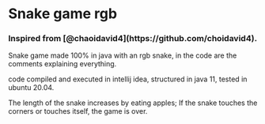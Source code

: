 
<h1>Snake game rgb</h1>
<h3>Inspired from [@chaoidavid4](https://github.com/choidavid4). </h3>
<p>Snake game made 100% in java with an rgb snake, in the code are the comments explaining everything.</p>
<p>code compiled and executed in intellij idea, structured in java 11, tested in ubuntu 20.04.</p>
<p>The length of the snake increases by eating apples; If the snake touches the corners or touches itself, the game is over.</p>
